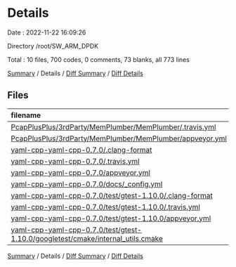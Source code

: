 # Details

Date : 2022-11-22 16:09:26

Directory /root/SW_ARM_DPDK

Total : 10 files,  700 codes, 0 comments, 73 blanks, all 773 lines

[Summary](results.md) / Details / [Diff Summary](diff.md) / [Diff Details](diff-details.md)

## Files
| filename | language | code | comment | blank | total |
| :--- | :--- | ---: | ---: | ---: | ---: |
| [PcapPlusPlus/3rdParty/MemPlumber/MemPlumber/.travis.yml](/PcapPlusPlus/3rdParty/MemPlumber/MemPlumber/.travis.yml) | YAML | 15 | 0 | 6 | 21 |
| [PcapPlusPlus/3rdParty/MemPlumber/MemPlumber/appveyor.yml](/PcapPlusPlus/3rdParty/MemPlumber/MemPlumber/appveyor.yml) | YAML | 37 | 0 | 6 | 43 |
| [yaml-cpp-yaml-cpp-0.7.0/.clang-format](/yaml-cpp-yaml-cpp-0.7.0/.clang-format) | YAML | 46 | 0 | 2 | 48 |
| [yaml-cpp-yaml-cpp-0.7.0/.travis.yml](/yaml-cpp-yaml-cpp-0.7.0/.travis.yml) | YAML | 34 | 0 | 4 | 38 |
| [yaml-cpp-yaml-cpp-0.7.0/appveyor.yml](/yaml-cpp-yaml-cpp-0.7.0/appveyor.yml) | YAML | 25 | 0 | 4 | 29 |
| [yaml-cpp-yaml-cpp-0.7.0/docs/_config.yml](/yaml-cpp-yaml-cpp-0.7.0/docs/_config.yml) | YAML | 1 | 0 | 0 | 1 |
| [yaml-cpp-yaml-cpp-0.7.0/test/gtest-1.10.0/.clang-format](/yaml-cpp-yaml-cpp-0.7.0/test/gtest-1.10.0/.clang-format) | YAML | 4 | 0 | 1 | 5 |
| [yaml-cpp-yaml-cpp-0.7.0/test/gtest-1.10.0/.travis.yml](/yaml-cpp-yaml-cpp-0.7.0/test/gtest-1.10.0/.travis.yml) | YAML | 67 | 0 | 7 | 74 |
| [yaml-cpp-yaml-cpp-0.7.0/test/gtest-1.10.0/appveyor.yml](/yaml-cpp-yaml-cpp-0.7.0/test/gtest-1.10.0/appveyor.yml) | YAML | 134 | 0 | 21 | 155 |
| [yaml-cpp-yaml-cpp-0.7.0/test/gtest-1.10.0/googletest/cmake/internal_utils.cmake](/yaml-cpp-yaml-cpp-0.7.0/test/gtest-1.10.0/googletest/cmake/internal_utils.cmake) | CMake | 337 | 0 | 22 | 359 |

[Summary](results.md) / Details / [Diff Summary](diff.md) / [Diff Details](diff-details.md)